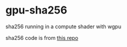 # gpu-sha256
sha256 running in a compute shader with wgpu

sha256 code is from [this repo]([url](https://github.com/MarcoCiaramella/sha256-gpu)https://github.com/MarcoCiaramella/sha256-gpu)
